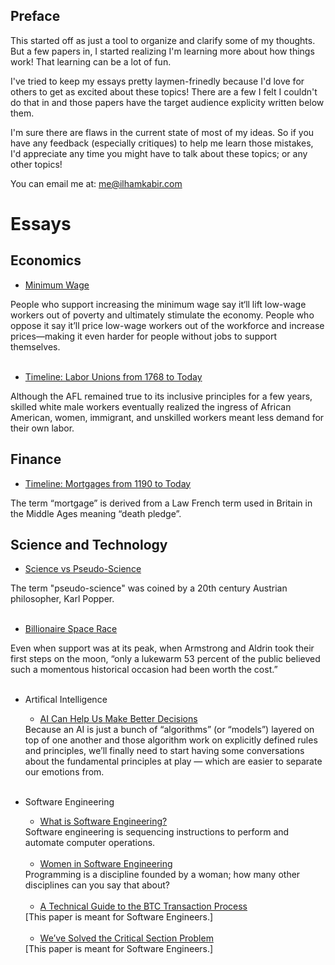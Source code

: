 ## Preface

This started off as just a tool to organize and clarify some of my thoughts. But a few papers in, I started realizing I'm learning more about how things work! That learning can be a lot of fun.

I've tried to keep my essays pretty laymen-frinedly because I'd love for others to get as excited about these topics! There are a few I felt I couldn't do that in and those papers have the target audience explicity written below them.

I'm sure there are flaws in the current state of most of my ideas. So if you have any feedback (especially critiques) to help me learn those mistakes, I'd appreciate  any time you might have to talk about these topics; or any other topics!

You can email me at: [me@ilhamkabir.com](mailto:me@ilhamkabir.com?subject=[GitHub]%20Essays)

# Essays

## Economics

- <a href="https://github.com/ilhamkabir/essays/blob/main/Economics/minimum-wage.pdf">
    Minimum Wage
</a>
    People who support increasing the minimum wage say it‘ll lift low-wage workers out of poverty and ultimately stimulate the economy. People who oppose it say it’ll price low-wage workers out of the workforce and increase prices—making it even harder for people without jobs to support themselves.
<br /><br />

- <a href="https://github.com/ilhamkabir/essays/blob/main/Economics/timeline-labor-unions-from-1768-to-today.pdf">
    Timeline: Labor Unions from 1768 to Today
</a>
    Although the AFL remained true to its inclusive principles for a few years, skilled white male workers eventually realized the ingress of African American, women, immigrant, and unskilled workers meant less demand for their own labor.  
<br />

## Finance

- <a href="https://github.com/ilhamkabir/essays/blob/main/Finance/timeline-mortgages-from-1190-to-today.pdf">
    Timeline: Mortgages from 1190 to Today
</a>
    The term “mortgage” is derived from a Law French term used in Britain in the Middle Ages meaning “death pledge”.
<br />

## Science and Technology

- <a href="https://github.com/ilhamkabir/essays/blob/main/Science%20and%20Technology/science-v-pseudo-science.pdf">
    Science vs Pseudo-Science
</a>
    The term "pseudo-science" was coined by a 20th century Austrian philosopher, Karl Popper. 
<br /><br />

- <a href="https://github.com/ilhamkabir/essays/blob/main/Science%20and%20Technology/billionaire-space-race.pdf">
    Billionaire Space Race
</a>
    Even when support was at its peak, when Armstrong and Aldrin took their first steps on the moon, “only a lukewarm 53 percent of the public believed such a momentous historical occasion had been worth the cost.”
<br /><br />

- Artifical Intelligence

    - <a href="https://github.com/ilhamkabir/essays/blob/main/Science%20and%20Technology/ai-can-help-us-make-better-decisions.pdf">
        AI Can Help Us Make Better Decisions
    </a>
        Because an AI is just a bunch of “algorithms” (or “models”) layered on top of one another and those algorithm work on explicitly defined rules and principles, we’ll finally need to start having some conversations about the fundamental principles at play — which are easier to separate our emotions from. 
    <br /><br />

- Software Engineering

    - <a href="https://github.com/ilhamkabir/essays/blob/main/Science%20and%20Technology/what-is-software-engineering.pdf">
        What is Software Engineering?
    </a>
        Software engineering is sequencing instructions to perform and automate computer operations. 
    <br /><br />

    - <a href="https://github.com/ilhamkabir/essays/blob/main/Science%20and%20Technology/women-in-software-engineering.pdf">
        Women in Software Engineering
    </a>
        Programming is a discipline founded by a woman; how many other disciplines can you say that about?
    <br /><br />

    - <a href="https://github.com/ilhamkabir/essays/blob/main/Science%20and%20Technology/a-technical-guide-to-the-btc-transaction-process.pdf">
        A Technical Guide to the BTC Transaction Process
    </a>
        [This paper is meant for Software Engineers.]
    <br /><br />

    - <a href="https://github.com/ilhamkabir/essays/blob/main/Science%20and%20Technology/critical-section-problem.pdf">
        We’ve Solved the Critical Section Problem
    </a>
        [This paper is meant for Software Engineers.]
    <br /><br />

